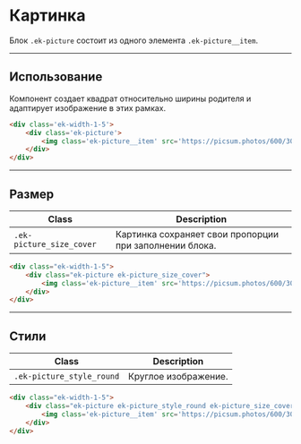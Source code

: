 # Картинка

Блок `.ek-picture` состоит из одного элемента `.ek-picture__item`.

---

## Использование
Компонент создает квадрат относительно ширины родителя и адаптирует изображение в этих рамках.

``` html
<div class='ek-width-1-5'>
    <div class='ek-picture'>
        <img class='ek-picture__item' src='https://picsum.photos/600/300/?random'>
    </div>
</div>
```

---

## Размер

|            Class           |                       Description                       |
|----------------------------|---------------------------------------------------------|
| `.ek-picture_size_cover`   | Картинка сохраняет свои пропорции при заполнении блока. |

``` html
<div class="ek-width-1-5">
    <div class="ek-picture ek-picture_size_cover">
        <img class='ek-picture__item' src='https://picsum.photos/600/300/?random'>
    </div>
</div>
```

---

## Стили

|          Class          |      Description     |
|-------------------------|----------------------|
| `.ek-picture_style_round` | Круглое изображение. |

``` html
<div class="ek-width-1-5">
    <div class="ek-picture ek-picture_style_round ek-picture_size_cover">
        <img class='ek-picture__item' src='https://picsum.photos/600/300/?random'>
    </div>
</div>
```
